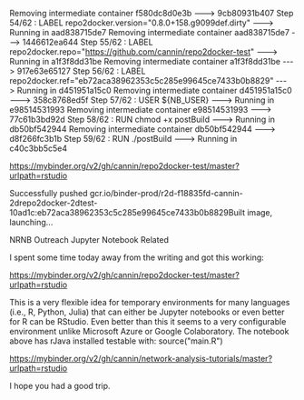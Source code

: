 Removing intermediate container f580dc8d0e3b
 ---> 9cb80931b407
Step 54/62 : LABEL repo2docker.version="0.8.0+158.g9099def.dirty"
 ---> Running in aad838715de7
Removing intermediate container aad838715de7
 ---> 1446612ea644
Step 55/62 : LABEL repo2docker.repo="https://github.com/cannin/repo2docker-test"
 ---> Running in a1f3f8dd31be
Removing intermediate container a1f3f8dd31be
 ---> 917e63e65127
Step 56/62 : LABEL repo2docker.ref="eb72aca38962353c5c285e99645ce7433b0b8829"
 ---> Running in d451951a15c0
Removing intermediate container d451951a15c0
 ---> 358c8768ed5f
Step 57/62 : USER ${NB_USER}
 ---> Running in e98514531993
Removing intermediate container e98514531993
 ---> 77c61b3bd92d
Step 58/62 : RUN chmod +x postBuild
 ---> Running in db50bf542944
Removing intermediate container db50bf542944
 ---> d8f266fc3b1b
Step 59/62 : RUN ./postBuild
 ---> Running in c40c3bb5c5e4

https://mybinder.org/v2/gh/cannin/repo2docker-test/master?urlpath=rstudio

Successfully pushed gcr.io/binder-prod/r2d-f18835fd-cannin-2drepo2docker-2dtest-10ad1c:eb72aca38962353c5c285e99645ce7433b0b8829Built image, launching...

NRNB Outreach Jupyter Notebook Related

I spent some time today away from the writing and got this working:

https://mybinder.org/v2/gh/cannin/repo2docker-test/master?urlpath=rstudio

This is a very flexible idea for temporary environments for many languages (i.e., R, Python, Julia) that can either be Jupyter notebooks or even better for R can be RStudio. Even better than this it seems to a very configurable environment unlike Microsoft Azure or Google Colaboratory. The notebook above has rJava installed testable with: source("main.R")


https://mybinder.org/v2/gh/cannin/network-analysis-tutorials/master?urlpath=rstudio

I hope you had a good trip.
